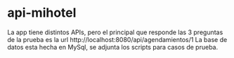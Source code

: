 # api-mihotel
La app tiene distintos APIs, pero el principal que responde las 3 preguntas de la prueba es la url http://localhost:8080/api/agendamientos/1
La base de datos esta hecha en MySql, se adjunta los scripts para casos de prueba.
